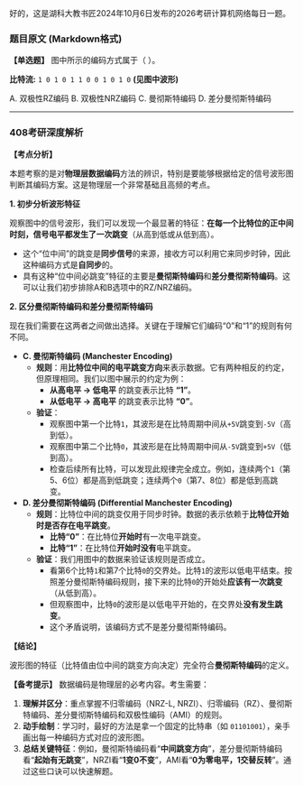 好的，这是湖科大教书匠2024年10月6日发布的2026考研计算机网络每日一题。

### 题目原文 (Markdown格式)

**【单选题】** 图中所示的编码方式属于（ ）。

**比特流:** `1 0 1 0 1 1 0 0 1 0 1 0` **(见图中波形)**

A. 双极性RZ编码 B. 双极性NRZ编码 C. 曼彻斯特编码 D. 差分曼彻斯特编码

------

### 408考研深度解析

**【考点分析】**

本题考察的是对**物理层数据编码**方法的辨识，特别是要能够根据给定的信号波形图判断其编码方案。这是物理层一个非常基础且高频的考点。

**1. 初步分析波形特征**

观察图中的信号波形，我们可以发现一个最显著的特征：**在每一个比特位的正中间时刻，信号电平都发生了一次跳变**（从高到低或从低到高）。

- 这个“位中间”的跳变是**同步信号**的来源，接收方可以利用它来同步时钟，因此这种编码方式是**自同步**的。
- 具有这种“位中间必跳变”特征的主要是**曼彻斯特编码**和**差分曼彻斯特编码**。这可以让我们初步排除A和B选项中的RZ/NRZ编码。

**2. 区分曼彻斯特编码和差分曼彻斯特编码**

现在我们需要在这两者之间做出选择。关键在于理解它们编码“0”和“1”的规则有何不同。

- **C. 曼彻斯特编码 (Manchester Encoding)**
  - **规则**：用**比特位中间的电平跳变方向**来表示数据。它有两种相反的约定，但原理相同。我们以图中展示的约定为例：
    - **从高电平 -> 低电平** 的跳变表示比特 **“1”**。
    - **从低电平 -> 高电平** 的跳变表示比特 **“0”**。
  - **验证**：
    - 观察图中第一个比特`1`，其波形是在比特周期中间从`+5V`跳变到`-5V`（高到低）。
    - 观察图中第二个比特`0`，其波形是在比特周期中间从`-5V`跳变到`+5V`（低到高）。
    - 检查后续所有比特，可以发现此规律完全成立。例如，连续两个`1`（第5、6位）都是高到低跳变；连续两个`0`（第7、8位）都是低到高跳变。
- **D. 差分曼彻斯特编码 (Differential Manchester Encoding)**
  - **规则**：比特位中间的跳变仅用于同步时钟。数据的表示依赖于**比特位开始时是否存在电平跳变**。
    - **比特“0”**：在比特位**开始时**有一次电平跳变。
    - **比特“1”**：在比特位**开始时没有**电平跳变。
  - **验证**：我们用图中的数据来验证该规则是否成立。
    - 看第6个比特`1`和第7个比特`0`的交界处。比特`1`的波形以低电平结束。按照差分曼彻斯特编码规则，接下来的比特`0`的开始处**应该有一次跳变**（从低到高）。
    - 但观察图中，比特`0`的波形是以低电平开始的，在交界处**没有发生跳变**。
    - 这个矛盾说明，该编码方式不是差分曼彻斯特编码。

**【结论】**

波形图的特征（比特值由位中间的跳变方向决定）完全符合**曼彻斯特编码**的定义。

**【备考提示】** 数据编码是物理层的必考内容。考生需要：

1. **理解并区分**：重点掌握不归零编码（NRZ-L, NRZI）、归零编码（RZ）、曼彻斯特编码、差分曼彻斯特编码和双极性编码（AMI）的规则。
2. **动手绘制**：学习时，最好的方法是拿一个固定的比特串（如 `01101001`），亲手画出每一种编码方式对应的波形图。
3. **总结关键特征**：例如，曼彻斯特编码看“**中间跳变方向**”，差分曼彻斯特编码看“**起始有无跳变**”，NRZI看“**1变0不变**”，AMI看“**0为零电平，1交替反转**”。通过这些口诀可以快速解题。